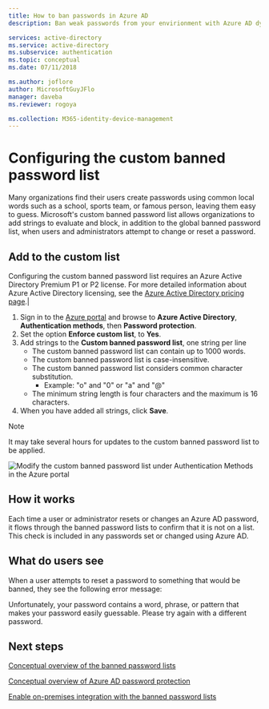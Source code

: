 ```yaml
---
title: How to ban passwords in Azure AD
description: Ban weak passwords from your envirionment with Azure AD dynamically banned passwrords

services: active-directory
ms.service: active-directory
ms.subservice: authentication
ms.topic: conceptual
ms.date: 07/11/2018

ms.author: joflore
author: MicrosoftGuyJFlo
manager: daveba
ms.reviewer: rogoya

ms.collection: M365-identity-device-management
---
```

# Configuring the custom banned password list

Many organizations find their users create passwords using common local words such as a school, sports team, or famous person, leaving them easy to guess. Microsoft's custom banned password list allows organizations to add strings to evaluate and block, in addition to the global banned password list, when users and administrators attempt to change or reset a password.

## Add to the custom list

Configuring the custom banned password list requires an Azure Active Directory Premium P1 or P2 license. For more detailed information about Azure Active Directory licensing, see the [Azure Active Directory pricing page](https://azure.microsoft.com/pricing/details/active-directory/).|

1. Sign in to the [Azure portal](https://portal.azure.com) and browse to **Azure Active Directory**, **Authentication methods**, then **Password protection**.
1. Set the option **Enforce custom list**, to **Yes**.
1. Add strings to the **Custom banned password list**, one string per line
   * The custom banned password list can contain up to 1000 words.
   * The custom banned password list is case-insensitive.
   * The custom banned password list considers common character substitution.
      * Example: "o" and "0" or "a" and "\@"
   * The minimum string length is four characters and the maximum is 16 characters.
1. When you have added all strings, click **Save**.

> [!NOTE]
> It may take several hours for updates to the custom banned password list to be applied.

![Modify the custom banned password list under Authentication Methods in the Azure portal](./media/howto-password-ban-bad/authentication-methods-password-protection.png)

## How it works

Each time a user or administrator resets or changes an Azure AD password, it flows through the banned password lists to confirm that it is not on a list. This check is included in any passwords set or changed using Azure AD.

## What do users see

When a user attempts to reset a password to something that would be banned, they see the following error message:

Unfortunately, your password contains a word, phrase, or pattern that makes your password easily guessable. Please try again with a different password.

## Next steps

[Conceptual overview of the banned password lists](concept-password-ban-bad.md)

[Conceptual overview of Azure AD password protection](concept-password-ban-bad-on-premises.md)

[Enable on-premises integration with the banned password lists](howto-password-ban-bad-on-premises.md)

